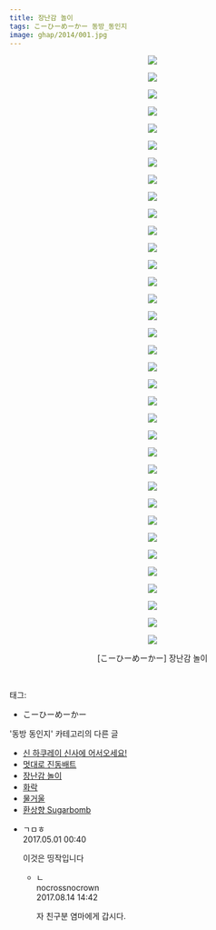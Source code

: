 ```yaml
---
title: 장난감 놀이
tags: こーひーめーかー 동방_동인지
image: ghap/2014/001.jpg
---
```

<div class="article">
<p style="text-align: center; clear: none; float: none;"><img src="{{ site.nasurl }}/ghap/2014/001.jpg"/></p>
<p style="text-align: center; clear: none; float: none;"><img src="{{ site.nasurl }}/ghap/2014/002.jpg"/></p>
<p style="text-align: center; clear: none; float: none;"><img src="{{ site.nasurl }}/ghap/2014/003.jpg"/></p>
<p style="text-align: center; clear: none; float: none;"><img src="{{ site.nasurl }}/ghap/2014/004.jpg"/></p>
<p style="text-align: center; clear: none; float: none;"><img src="{{ site.nasurl }}/ghap/2014/005.jpg"/></p>
<p style="text-align: center; clear: none; float: none;"><img src="{{ site.nasurl }}/ghap/2014/006.jpg"/></p>
<p style="text-align: center; clear: none; float: none;"><img src="{{ site.nasurl }}/ghap/2014/007.jpg"/></p>
<p style="text-align: center; clear: none; float: none;"><img src="{{ site.nasurl }}/ghap/2014/008.jpg"/></p>
<p style="text-align: center; clear: none; float: none;"><img src="{{ site.nasurl }}/ghap/2014/009.jpg"/></p>
<p style="text-align: center; clear: none; float: none;"><img src="{{ site.nasurl }}/ghap/2014/010.jpg"/></p>
<p style="text-align: center; clear: none; float: none;"><img src="{{ site.nasurl }}/ghap/2014/011.jpg"/></p>
<p style="text-align: center; clear: none; float: none;"><img src="{{ site.nasurl }}/ghap/2014/012.jpg"/></p>
<p style="text-align: center; clear: none; float: none;"><img src="{{ site.nasurl }}/ghap/2014/013.jpg"/></p>
<p style="text-align: center; clear: none; float: none;"><img src="{{ site.nasurl }}/ghap/2014/014.jpg"/></p>
<p style="text-align: center; clear: none; float: none;"><img src="{{ site.nasurl }}/ghap/2014/015.jpg"/></p>
<p style="text-align: center; clear: none; float: none;"><img src="{{ site.nasurl }}/ghap/2014/016.jpg"/></p>
<p style="text-align: center; clear: none; float: none;"><img src="{{ site.nasurl }}/ghap/2014/017.jpg"/></p>
<p style="text-align: center; clear: none; float: none;"><img src="{{ site.nasurl }}/ghap/2014/018.jpg"/></p>
<p style="text-align: center; clear: none; float: none;"><img src="{{ site.nasurl }}/ghap/2014/019.jpg"/></p>
<p style="text-align: center; clear: none; float: none;"><img src="{{ site.nasurl }}/ghap/2014/020.jpg"/></p>
<p style="text-align: center; clear: none; float: none;"><img src="{{ site.nasurl }}/ghap/2014/021.jpg"/></p>
<p style="text-align: center; clear: none; float: none;"><img src="{{ site.nasurl }}/ghap/2014/022.jpg"/></p>
<p style="text-align: center; clear: none; float: none;"><img src="{{ site.nasurl }}/ghap/2014/023.jpg"/></p>
<p style="text-align: center; clear: none; float: none;"><img src="{{ site.nasurl }}/ghap/2014/024.jpg"/></p>
<p style="text-align: center; clear: none; float: none;"><img src="{{ site.nasurl }}/ghap/2014/025.jpg"/></p>
<p style="text-align: center; clear: none; float: none;"><img src="{{ site.nasurl }}/ghap/2014/026.jpg"/></p>
<p style="text-align: center; clear: none; float: none;"><img src="{{ site.nasurl }}/ghap/2014/027.jpg"/></p>
<p style="text-align: center; clear: none; float: none;"><img src="{{ site.nasurl }}/ghap/2014/028.jpg"/></p>
<p style="text-align: center; clear: none; float: none;"><img src="{{ site.nasurl }}/ghap/2014/029.jpg"/></p>
<p style="text-align: center; clear: none; float: none;"><img src="{{ site.nasurl }}/ghap/2014/030.jpg"/></p>
<p style="text-align: center; clear: none; float: none;"><img src="{{ site.nasurl }}/ghap/2014/031.jpg"/></p>
<p style="text-align: center; clear: none; float: none;"><img src="{{ site.nasurl }}/ghap/2014/032.jpg"/></p>
<p style="text-align: center; clear: none; float: none;"><img src="{{ site.nasurl }}/ghap/2014/033.jpg"/></p>
<p style="text-align: center; clear: none; float: none;"><img src="{{ site.nasurl }}/ghap/2014/034.jpg"/></p>
<p style="text-align: center; clear: none; float: none;"><img src="{{ site.nasurl }}/ghap/2014/035.jpg"/></p>
<p style="text-align: center; clear: none; float: none;">[こーひーめーかー] 장난감 놀이</p>
<p><br/></p>
</div><div class="tagTrail">
<p>태그: </p>
<ul>
<li>こーひーめーかー</li>
</ul>
</div><div class="another">
<p>'동방 동인지' 카테고리의 다른 글</p>
<ul>
<li><a href="/2016-09-06-ghap_2016">신 하쿠레이 신사에 어서오세요!</a></li>
<li><a href="/2016-09-06-ghap_2015">멋대로 진동배트</a></li>
<li><a href="/2016-09-06-ghap_2014">장난감 놀이</a></li>
<li><a href="/2016-09-06-ghap_2013">화락</a></li>
<li><a href="/2016-09-06-ghap_2012">물거울</a></li>
<li><a href="/2016-09-06-ghap_2011">환상향 Sugarbomb</a></li>
</ul>
</div><div class="cb_module cb_fluid">
<div class="cb_wrt cb_profile">
<div class="comment">
<ul>
<li class="cb_thumb_off" id="comment14978140">
<div class="cb_comment_area">
<div class="cb_info_area">
<div class="cb_section">
<span class="cb_nick_name">ㄱㅁㅎ</span>
</div>
<div class="cb_section">
<span class="cb_date">2017.05.01 00:40 </span>
</div>
</div>
<div class="cb_dsc_comment">
<p class="cb_dsc">
											이것은 띵작입니다
										</p>
</div>
<ul>
<li class="cb_thumb_off" id="comment15059344">
<span class="cb_bu_subnode">ㄴ</span>
<div class="cb_comment_area">
<div class="cb_info_area">
<div class="cb_section">
<span class="cb_nick_name">nocrossnocrown</span>
</div>
<div class="cb_section">
<span class="cb_date">2017.08.14 14:42 </span>
</div>
</div>
<div class="cb_dsc_comment">
<p class="cb_dsc">
																자 친구분 염마에게 갑시다.
															</p>
</div>
</div>
</li>
</ul>
</div></li>
</ul>
</div>
</div><!-- commentList close -->
</div>